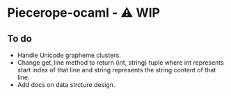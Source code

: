 # Piecerope-ocaml - ⚠️ WIP

## To do

- Handle Unicode grapheme clusters.
- Change get_line method to return (int, string) tuple where int represents start index of that line and string represents the string content of that line.
- Add docs on data strcture design.
